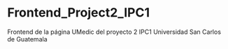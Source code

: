 # Frontend_Project2_IPC1
Frontend de la página UMedic del proyecto 2 IPC1 Universidad San Carlos de Guatemala
